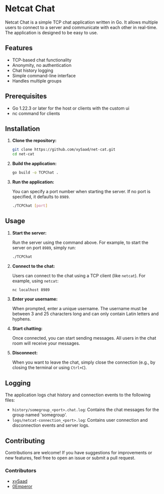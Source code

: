# Netcat Chat

Netcat Chat is a simple TCP chat application written in Go. It allows multiple users to connect to a server and communicate with each other in real-time. The application is designed to be easy to use.

## Features

- TCP-based chat functionality
- Anonymity, no authentication
- Chat history logging
- Simple command-line interface
- Handles multiple groups

## Prerequisites
- Go 1.22.3 or later for the host or clients with the custom ui
- nc command for clients

## Installation

1. **Clone the repository:**

   ```bash
   git clone https://github.com/xySaad/net-cat.git
   cd net-cat
   ```

2. **Build the application:**

   ```bash
   go build -o TCPChat .
   ```

3. **Run the application:**

   You can specify a port number when starting the server. If no port is specified, it defaults to `8989`.

   ```bash
   ./TCPChat [port]
   ```

## Usage

1. **Start the server:**

   Run the server using the command above. For example, to start the server on port `8989`, simply run:

   ```bash
   ./TCPChat
   ```

2. **Connect to the chat:**

   Users can connect to the chat using a TCP client (like `netcat`). For example, using `netcat`:

   ```bash
   nc localhost 8989
   ```

3. **Enter your username:**

   When prompted, enter a unique username. The username must be between 3 and 25 characters long and can only contain Latin letters and hyphens.

4. **Start chatting:**

   Once connected, you can start sending messages. All users in the chat room will receive your messages.

5. **Disconnect:**

   When you want to leave the chat, simply close the connection (e.g., by closing the terminal or using `Ctrl+C`).

## Logging

The application logs chat history and connection events to the following files:

- `history/somegroup_<port>.chat.log`: Contains the chat messages for the group named 'somegroup'.
- `logs/netcat-connection_<port>.log`: Contains user connection and disconnection events and server logs.


## Contributing

Contributions are welcome! If you have suggestions for improvements or new features, feel free to open an issue or submit a pull request.

### Contributors

- [xySaad](https://github.com/xySaad)
- [0Emperor](https://github.com/0Emperor)